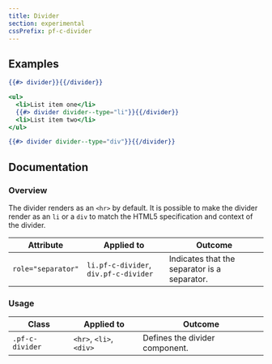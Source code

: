 ```yaml
---
title: Divider
section: experimental
cssPrefix: pf-c-divider
---
```


## Examples
```hbs title=<hr>
{{#> divider}}{{/divider}}
```

```hbs title=<li>
<ul>
  <li>List item one</li>
  {{#> divider divider--type="li"}}{{/divider}}
  <li>List item two</li>
</ul>
```

```hbs title=<div>
{{#> divider divider--type="div"}}{{/divider}}
```

## Documentation
### Overview
The divider renders as an `<hr>` by default. It is possible to make the divider render as an `li` or a `div` to match the HTML5 specification and context of the divider.

| Attribute | Applied to | Outcome |
| -- | -- | -- |
| `role="separator"` | `li.pf-c-divider`, `div.pf-c-divider` | Indicates that the separator is a separator. |

### Usage
| Class | Applied to | Outcome |
| -- | -- | -- |
| `.pf-c-divider` | `<hr>`, `<li>`, `<div>` | Defines the divider component. |
